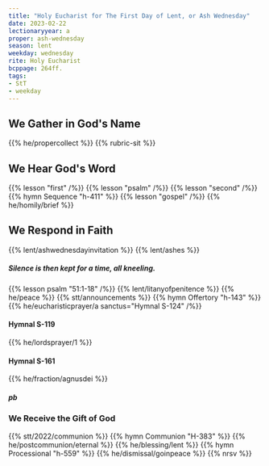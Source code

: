 ```yaml
---
title: "Holy Eucharist for The First Day of Lent, or Ash Wednesday"
date: 2023-02-22
lectionaryyear: a
proper: ash-wednesday
season: lent
weekday: wednesday
rite: Holy Eucharist
bcppage: 264ff.
tags:
- StT
- weekday
---
```

## We Gather in God's Name
{{% he/propercollect %}}
{{% rubric-sit %}}
## We Hear God's Word
{{% lesson "first" /%}}
{{% lesson "psalm" /%}}
{{% lesson "second" /%}}
{{% hymn Sequence "h-411" %}}
{{% lesson "gospel" /%}}
{{% he/homily/brief %}}
## We Respond in Faith
{{% lent/ashwednesdayinvitation %}}
{{% lent/ashes %}}
##### Silence is then kept for a time, all kneeling.
{{% lesson psalm "51:1-18" /%}}
{{% lent/litanyofpenitence %}}
{{% he/peace %}}
{{% stt/announcements %}}
{{% hymn Offertory "h-143" %}}
{{% he/eucharisticprayer/a sanctus="Hymnal S-124" /%}}
#### Hymnal S-119
{{% he/lordsprayer/1 %}}
#### Hymnal S-161
{{% he/fraction/agnusdei %}}
##### pb
### We Receive the Gift of God
{{% stt/2022/communion %}}
{{% hymn Communion "H-383" %}}
{{% he/postcommunion/eternal %}}
{{% he/blessing/lent %}}
{{% hymn Processional "h-559" %}}
{{% he/dismissal/goinpeace %}}
{{% nrsv %}}

